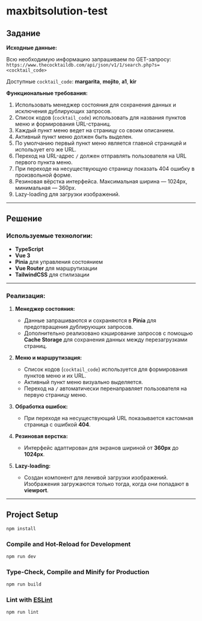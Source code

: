 # maxbitsolution-test

## Задание

**Исходные данные:**

Всю необходимую информацию запрашиваем по GET-запросу:
`https://www.thecocktaildb.com/api/json/v1/1/search.php?s=<cocktail_code>`

Доступные `cocktail_code`: **margarita**, **mojito**, **a1**, **kir**

**Функциональные требования:**

1. Использовать менеджер состояния для сохранения данных и исключения дублирующих запросов.
2. Список кодов (`cocktail_code`) использовать для названия пунктов меню и формирования URL-страниц.
3. Каждый пункт меню ведет на страницу со своим описанием.
4. Активный пункт меню должен быть выделен.
5. По умолчанию первый пункт меню является главной страницей и использует его же URL.
6. Переход на URL-адрес `/` должен отправлять пользователя на URL первого пункта меню.
7. При переходе на несуществующую страницу показать 404 ошибку в произвольной форме.
8. Резиновая вёрстка интерфейса. Максимальная ширина — 1024px, минимальная — 360px.
9. Lazy-loading для загрузки изображений.

---

## Решение

### Используемые технологии:

- **TypeScript**
- **Vue 3**
- **Pinia** для управления состоянием
- **Vue Router** для маршрутизации
- **TailwindCSS** для стилизации

---

### Реализация:

1. **Менеджер состояния:**
   - Данные запрашиваются и сохраняются в **Pinia** для предотвращения дублирующих запросов.
   - Дополнительно реализовано кэширование запросов с помощью **Cache Storage** для сохранения данных между перезагрузками страниц.

2. **Меню и маршрутизация:**
   - Список кодов (`cocktail_code`) используется для формирования пунктов меню и их URL.
   - Активный пункт меню визуально выделяется.
   - Переход на `/` автоматически перенаправляет пользователя на первую страницу меню.

3. **Обработка ошибок:**
   - При переходе на несуществующий URL показывается кастомная страница с ошибкой **404**.

4. **Резиновая верстка:**
   - Интерфейс адаптирован для экранов шириной от **360px** до **1024px**.

5. **Lazy-loading:**
   - Создан компонент для ленивой загрузки изображений. Изображения загружаются только тогда, когда они попадают в **viewport**.

---

## Project Setup

```sh
npm install
```

### Compile and Hot-Reload for Development

```sh
npm run dev
```

### Type-Check, Compile and Minify for Production

```sh
npm run build
```

### Lint with [ESLint](https://eslint.org/)

```sh
npm run lint
```
